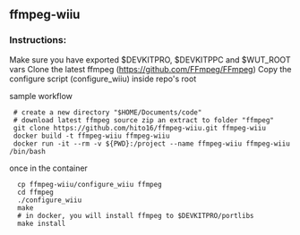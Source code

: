 ## ffmpeg-wiiu

### Instructions:
 Make sure you have exported $DEVKITPRO, $DEVKITPPC and $WUT_ROOT vars
 Clone the latest ffmpeg (https://github.com/FFmpeg/FFmpeg)
 Copy the configure script (configure_wiiu) inside repo's root

 sample workflow 
```
 # create a new directory "$HOME/Documents/code"
 # download latest ffmpeg source zip an extract to folder "ffmpeg"
 git clone https://github.com/hito16/ffmpeg-wiiu.git ffmpeg-wiiu
 docker build -t ffmpeg-wiiu ffmpeg-wiiu
 docker run -it --rm -v ${PWD}:/project --name ffmpeg-wiiu ffmpeg-wiiu /bin/bash
```

 once in the container
```
  cp ffmpeg-wiiu/configure_wiiu ffmpeg   
  cd ffmpeg
  ./configure_wiiu
  make
  # in docker, you will install ffmpeg to $DEVKITPRO/portlibs
  make install
```

